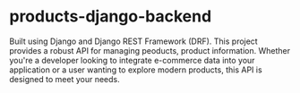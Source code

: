 # products-django-backend
Built using Django and Django REST Framework (DRF).  This project provides a robust API for managing peoducts, product information.  Whether you're a developer looking to integrate e-commerce data into your application or a user wanting to explore modern products, this API is designed to meet your needs. 
